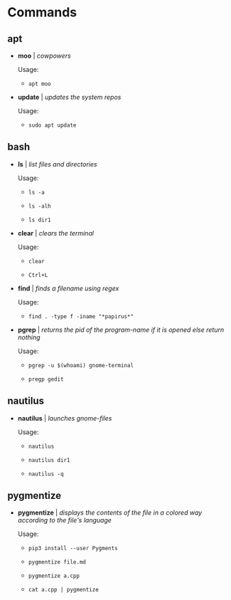 # Commands

## apt

- **moo** | *cowpowers*

	Usage:


	- `apt moo`

- **update** | *updates the system repos*

	Usage:


	- `sudo apt update`

## bash

- **ls** | *list files and directories*

	Usage:


	- `ls -a`


	- `ls -alh`


	- `ls dir1`

- **clear** | *clears the terminal*

	Usage:


	- `clear`


	- `Ctrl+L`

- **find** | *finds a filename using regex*

	Usage:


	- `find . -type f -iname "*papirus*"`

- **pgrep** | *returns the pid of the program-name if it is opened else return nothing*

	Usage:


	- `pgrep -u $(whoami) gnome-terminal`


	- `pregp gedit`

## nautilus

- **nautilus** | *launches gnome-files*

	Usage:


	- `nautilus`


	- `nautilus dir1`


	- `nautilus -q`

## pygmentize

- **pygmentize** | *displays the contents of the file in a colored way according to the file's language*

	Usage:


	- `pip3 install --user Pygments`


	- `pygmentize file.md`


	- `pygmentize a.cpp`


	- `cat a.cpp | pygmentize`

